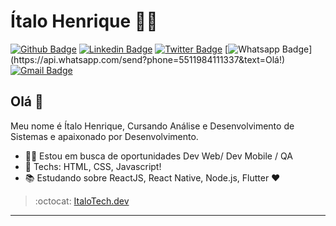 # Ítalo Henrique :man_technologist:

[![Github Badge](https://img.shields.io/badge/-Github-000?style=flat-square&logo=Github&logoColor=white&link=https://github.com/lucasgdb)](https://github.com/Italo-Tech)
[![Linkedin Badge](https://img.shields.io/badge/-LinkedIn-blue?style=flat-square&logo=Linkedin&logoColor=white&link=https://www.linkedin.com/in/italo-tech/)](https://www.linkedin.com/in/italo-tech/)
[![Twitter Badge](https://img.shields.io/badge/-Twitter-1ca0f1?style=flat-square&labelColor=1ca0f1&logo=twitter&logoColor=white&link=https://twitter.com/taloHenrique20)](https://twitter.com/taloHenrique20)
[![Whatsapp Badge](https://img.shields.io/badge/-Whatsapp-4CA143?style=flat-square&labelColor=4CA143&logo=whatsapp&logoColor=white&link=https://api.whatsapp.com/send?phone=5511984111337&text=Olá!)](https://api.whatsapp.com/send?phone=5511984111337&text=Olá!)
[![Gmail Badge](https://img.shields.io/badge/-Gmail-c14438?style=flat-square&logo=Gmail&logoColor=white&link=mailto:italosantosdick@uni9.edu.br)](mailto:italosantosdick@uni9.edu.br)

## Olá 👋

Meu nome é Ítalo Henrique, Cursando Análise e Desenvolvimento de Sistemas e apaixonado por Desenvolvimento.

- :office_worker: Estou em busca de oportunidades Dev Web/ Dev Mobile / QA
- :blue_heart: Techs: HTML, CSS, Javascript!
- :books: Estudando sobre ReactJS, React Native, Node.js, Flutter :heart:

> :octocat: [ItaloTech.dev](https://github.com/Italo-Tech)

---
